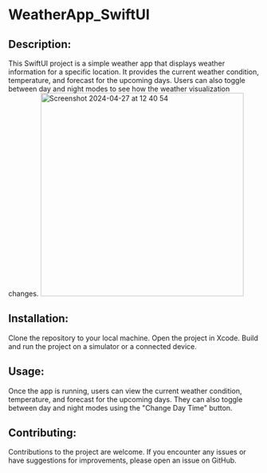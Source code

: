 # WeatherApp_SwiftUI


## Description:
This SwiftUI project is a simple weather app that displays weather information for a specific location. It provides the current weather condition, temperature, and forecast for the upcoming days. Users can also toggle between day and night modes to see how the weather visualization changes.
<img width="407" alt="Screenshot 2024-04-27 at 12 40 54" src="https://github.com/workliliia/WeatherApp_SwiftUI/assets/88007852/02be3f19-43b0-4d46-a6e9-28497530c7ac">
## Installation:
Clone the repository to your local machine.
Open the project in Xcode.
Build and run the project on a simulator or a connected device.

## Usage:
Once the app is running, users can view the current weather condition, temperature, and forecast for the upcoming days. They can also toggle between day and night modes using the "Change Day Time" button.

## Contributing:
Contributions to the project are welcome. If you encounter any issues or have suggestions for improvements, please open an issue on GitHub.


